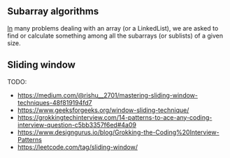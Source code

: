 ## Subarray algorithms

[In][2] many problems dealing with an array (or a LinkedList), we are asked to find or calculate something among all the subarrays (or sublists) of a given size.

## Sliding window

TODO:

- https://medium.com/@rishu__2701/mastering-sliding-window-techniques-48f819194fd7
- https://www.geeksforgeeks.org/window-sliding-technique/
- https://grokkingtechinterview.com/14-patterns-to-ace-any-coding-interview-question-c5bb3357f6ed#4a09
- https://www.designgurus.io/blog/Grokking-the-Coding%20Interview-Patterns
- https://leetcode.com/tag/sliding-window/

[1]: https://en.wikipedia.org/wiki/Algorithmic_paradigm
[2]: https://www.designgurus.io/course-play/grokking-the-coding-interview/doc/636b1d083b22faa3e89b243c
